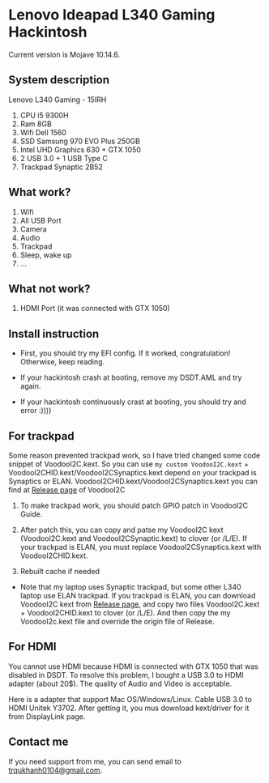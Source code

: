 # Lenovo Ideapad L340 Gaming Hackintosh

Current version is Mojave 10.14.6.

## System description

Lenovo L340 Gaming - 15IRH
1. CPU i5 9300H
2. Ram 8GB
3. Wifi Dell 1560
4. SSD Samsung 970 EVO Plus 250GB
5. Intel UHD Graphics 630 + GTX 1050
6. 2 USB 3.0 + 1 USB Type C
7. Trackpad Synaptic 2B52


## What work?

1. Wifi
2. All USB Port
3. Camera
4. Audio
5. Trackpad
6. Sleep, wake up
7. ...

## What not work?

1. HDMI Port (it was connected with GTX 1050)

## Install instruction

- First, you should try my EFI config. If it worked, congratulation! Otherwise, keep reading.

- If your hackintosh crash at booting, remove my DSDT.AML and try again.

- If your hackintosh  continuously crast at booting, you should try and error :))))

## For trackpad

Some reason prevented trackpad work, so I have tried changed some code snippet of VoodooI2C.kext. So you can use ```my custom VoodooI2C.kext``` + VoodooI2CHID.kext/VoodooI2CSynaptics.kext depend on your trackpad is Synaptics or ELAN. VoodooI2CHID.kext/VoodooI2CSynaptics.kext you can find at [Release page](https://github.com/alexandred/VoodooI2C/releases) of VoodooI2C

1. To make trackpad work, you should patch GPIO patch in VoodooI2C Guide.

2. After patch this, you can copy and patse my VoodooI2C kext (VoodooI2C.kext and VoodooI2CSynaptic.kext) to clover (or /L/E). If your trackpad is ELAN, you must replace VoodooI2CSynaptics.kext with VoodooI2CHID.kext.

3. Rebuilt cache if needed

- Note that my laptop uses Synaptic trackpad, but some other L340 laptop use ELAN trackpad. If you trackpad is ELAN, you can download VoodooI2C kext from [Release page](https://github.com/alexandred/VoodooI2C/releases), and copy two files VoodooI2C.kext + VoodooI2CHID.kext to clover (or /L/E). And then copy the my VoodooI2c.kext file and override the origin file of Release.

## For HDMI

You cannot use HDMI because HDMI is connected with GTX 1050 that was disabled in DSDT. To resolve this problem, I bought a USB 3.0 to HDMI adapter (about 20$). The quality of Audio and Video is acceptable.

Here is a adapter that support Mac OS/Windows/Linux. Cable USB 3.0 to HDMI Unitek Y3702. After getting it, you mus download kext/driver for it from DisplayLink page.

## Contact me

If you need support from me, you can send email to trqukhanh0104@gmail.com.